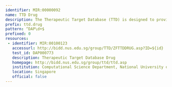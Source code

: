 ```yaml
---
identifier: MIR:00000092
name: TTD Drug
description: The Therapeutic Target Database (TTD) is designed to provide information about the known therapeutic protein and nucleic acid targets described in the literature, the targeted disease conditions, the pathway information and the corresponding drugs/ligands directed at each of these targets. Cross-links to other databases allow the access to information about the sequence, 3D structure, function, nomenclature, drug/ligand binding properties, drug usage and effects, and related literature for each target.
prefix: ttd.drug
pattern: ^DAP\d+$
prefixed: 0
resources:
 - identifier: MIR:00100123
   accessurl: http://bidd.nus.edu.sg/group/TTD/ZFTTDDRUG.asp?ID=${id}
   test_id: DAP000773
   description: Therapeutic Target Database Drug
   homepage: http://bidd.nus.edu.sg/group/ttd/ttd.asp
   institution: Computational Science Department, National University of Singapore
   location: Singapore
   official: false
---
```


